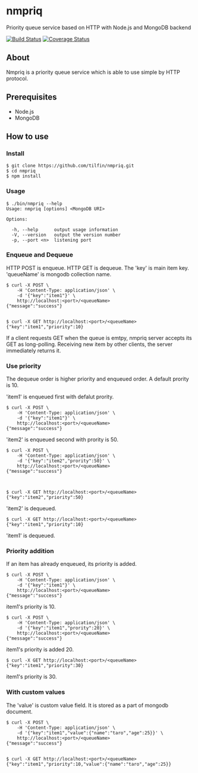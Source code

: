 nmpriq
======
Priority queue service based on HTTP with Node.js and MongoDB backend

[![Build Status](https://travis-ci.org/tilfin/nmpriq.png?branch=master)](https://travis-ci.org/tilfin/nmpriq) [![Coverage Status](https://coveralls.io/repos/tilfin/nmpriq/badge.png?branch=master)](https://coveralls.io/r/tilfin/nmpriq?branch=master)


About
----------
Nmpriq is a priority queue service which is able to use simple by HTTP protocol.



Prerequisites
-------------
- Node.js
- MongoDB


How to use
----------

### Install

    $ git clone https://github.com/tilfin/nmpriq.git
    $ cd nmpriq
    $ npm install


### Usage

    $ ./bin/nmpriq --help
    Usage: nmpriq [options] <MongoDB URI>
    
    Options:
    
      -h, --help      output usage information
      -V, --version   output the version number
      -p, --port <n>  listening port


### Enqueue and Dequeue

HTTP POST is enqueue.
HTTP GET is dequeue.
The 'key' is main item key.
'queueName' is mongodb collection name.

    $ curl -X POST \
        -H 'Content-Type: application/json' \
        -d '{"key":"item1"}' \
        http://localhost:<port>/<queueName>
    {"message":"success"}


    $ curl -X GET http://localhost:<port>/<queueName>
    {"key":"item1","priority":10}

If a client requests GET when the queue is emtpy, nmpriq server accepts its GET as long-polling.
Receiving new item by other clients, the server immediately returns it.


### Use priority

The dequeue order is higher priority and enqueued order.
A default prority is 10.

'item1' is enqueued first with defalut prority.

    $ curl -X POST \
        -H 'Content-Type: application/json' \
        -d '{"key":"item1"}' \
        http://localhost:<port>/<queueName>
    {"message":"success"}

'item2' is enqueued second with prority is 50.

    $ curl -X POST \
        -H 'Content-Type: application/json' \
        -d '{"key":"item2","prority":50}' \
        http://localhost:<port>/<queueName>
    {"message":"success"}

  

    $ curl -X GET http://localhost:<port>/<queueName>
    {"key":"item2","priority":50}

'item2' is dequeued.

    $ curl -X GET http://localhost:<port>/<queueName>
    {"key":"item1","priority":10}

'item1' is dequeued.


### Priority addition

If an item has already enqueued, its priority is added.

    $ curl -X POST \
        -H 'Content-Type: application/json' \
        -d '{"key":"item1"}' \
        http://localhost:<port>/<queueName>
    {"message":"success"}

item1's priority is 10.

    $ curl -X POST \
        -H 'Content-Type: application/json' \
        -d '{"key":"item1","prority":20}' \
        http://localhost:<port>/<queueName>
    {"message":"success"}

item1's priority is added 20.

    $ curl -X GET http://localhost:<port>/<queueName>
    {"key":"item1","priority":30}


item1's priority is 30.


### With custom values

The 'value' is custom value field.
It is stored as a part of mongodb document.

    $ curl -X POST \
        -H 'Content-Type: application/json' \
        -d '{"key":"item1","value":{"name":"taro","age":25}}' \
        http://localhost:<port>/<queueName>
    {"message":"success"}


    $ curl -X GET http://localhost:<port>/<queueName>
    {"key":"item1","priority":10,"value":{"name":"taro","age":25}}

